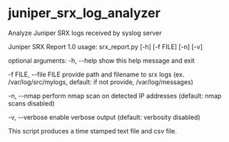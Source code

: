 # juniper_srx_log_analyzer
Analyze Juniper SRX logs received by syslog server

Juniper SRX Report 1.0
usage: srx_report.py [-h] [-f FILE] [-n] [-v]

optional arguments:
  -h, --help            show this help message and exit
  
  -f FILE, --file FILE  provide path and filename to srx logs (ex. /var/log/src/mylogs, default: if not provide, /var/log/messages)
  
  -n, --nmap            perform nmap scan on detected IP addresses (default: nmap scans disabled)
  
  -v, --verbose         enable verbose output (default: verbosity disabled)

This script produces a time stamped text file and csv file.
